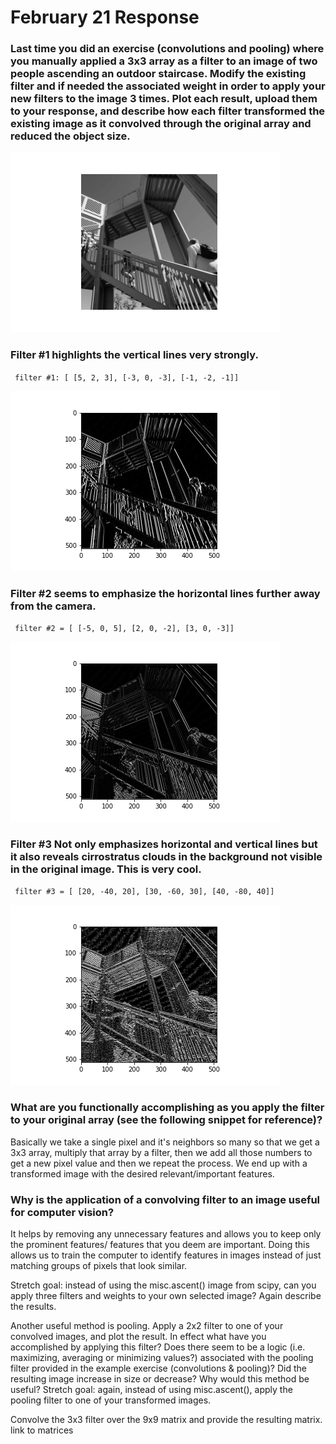 # February 21 Response

### Last time you did an exercise (convolutions and pooling) where you manually applied a 3x3 array as a filter to an image of two people ascending an outdoor staircase. Modify the existing filter and if needed the associated weight in order to apply your new filters to the image 3 times. Plot each result, upload them to your response, and describe how each filter transformed the existing image as it convolved through the original array and reduced the object size.

![](ascent.png)



### Filter #1 highlights the vertical lines very strongly.

<code> filter #1: [ [5, 2, 3], [-3, 0, -3], [-1, -2, -1]] </code>


![](detailed.png)



### Filter #2 seems to emphasize the horizontal lines further away from the camera.

<code> filter #2 = [ [-5, 0, 5], [2, 0, -2], [3, 0, -3]] </code>

![](blend.png)

### Filter #3 Not only emphasizes horizontal and vertical lines but it also reveals cirrostratus clouds in the background not visible in the original image. This is very cool.

<code> filter #3 = [ [20, -40, 20], [30, -60, 30], [40, -80, 40]] </code>

![](clouds.png)




### What are you functionally accomplishing as you apply the filter to your original array (see the following snippet for reference)? 

Basically we take a single pixel and it's neighbors so many so that we get a 3x3 array, multiply that array by a filter, then we add all those numbers to get a new pixel value and then we repeat the process. We end up with a transformed image with the desired relevant/important features.


### Why is the application of a convolving filter to an image useful for computer vision? 

It helps by removing any unnecessary features and allows you to keep only the prominent features/ features that you deem are important. Doing this allows us to train the computer to identify features in images instead of just matching groups of pixels that look similar.



Stretch goal: instead of using the misc.ascent() image from scipy, can you apply three filters and weights to your own selected image? Again describe the results.


Another useful method is pooling. Apply a 2x2 filter to one of your convolved images, and plot the result. In effect what have you accomplished by applying this filter? Does there seem to be a logic (i.e. maximizing, averaging or minimizing values?) associated with the pooling filter provided in the example exercise (convolutions & pooling)? Did the resulting image increase in size or decrease? Why would this method be useful? Stretch goal: again, instead of using misc.ascent(), apply the pooling filter to one of your transformed images.


Convolve the 3x3 filter over the 9x9 matrix and provide the resulting matrix. link to matrices
